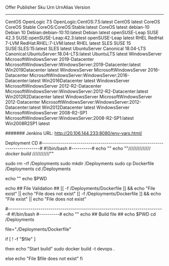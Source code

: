 Offer          Publisher               Sku                 Urn                                                             UrnAlias             Version
-------------  ----------------------  ------------------  --------------------------------------------------------------  -------------------  ---------
CentOS         OpenLogic               7.5                 OpenLogic:CentOS:7.5:latest                                     CentOS               latest
CoreOS         CoreOS                  Stable              CoreOS:CoreOS:Stable:latest                                     CoreOS               latest
debian-10      Debian                  10                  Debian:debian-10:10:latest                                      Debian               latest
openSUSE-Leap  SUSE                    42.3                SUSE:openSUSE-Leap:42.3:latest                                  openSUSE-Leap        latest
RHEL           RedHat                  7-LVM               RedHat:RHEL:7-LVM:latest                                        RHEL                 latest
SLES           SUSE                    15                  SUSE:SLES:15:latest                                             SLES                 latest
UbuntuServer   Canonical               18.04-LTS           Canonical:UbuntuServer:18.04-LTS:latest                         UbuntuLTS            latest
WindowsServer  MicrosoftWindowsServer  2019-Datacenter     MicrosoftWindowsServer:WindowsServer:2019-Datacenter:latest     Win2019Datacenter    latest
WindowsServer  MicrosoftWindowsServer  2016-Datacenter     MicrosoftWindowsServer:WindowsServer:2016-Datacenter:latest     Win2016Datacenter    latest
WindowsServer  MicrosoftWindowsServer  2012-R2-Datacenter  MicrosoftWindowsServer:WindowsServer:2012-R2-Datacenter:latest  Win2012R2Datacenter  latest
WindowsServer  MicrosoftWindowsServer  2012-Datacenter     MicrosoftWindowsServer:WindowsServer:2012-Datacenter:latest     Win2012Datacenter    latest
WindowsServer  MicrosoftWindowsServer  2008-R2-SP1         MicrosoftWindowsServer:WindowsServer:2008-R2-SP1:latest         Win2008R2SP1         latest



####### Jenkins URL:
http://20.106.144.233:8080/env-vars.html/

Deployment CD
#-----------------------------------------------------------------------------#
#!/bin/bash
#----------#
echo ""
echo ""////////////// *docker build* ///////////""

 sudo rm -rf /Deployments
 sudo mkdir /Deployments
 sudo cp Dockerfile /Deployments
      cd /Deployments

echo ""
echo $PWD

echo ## File Validation ##
 [[ -f /Deployments/Dockerfile ]] && echo "File exist" || echo "File does not exist"
 [[ -f /Deployments/Dockerfile ]] && echo "File exist" || echo "File does not exist"

#-----------------------------------------------------------------------------#
#!/bin/bash
#----------#
echo ""
echo ## Build file ## 
echo $PWD
cd /Deployments

 file="./Deployments/Dockerfile"

if [ ! -f "$file" ]

then
    echo "Start build"
    sudo docker build -t devops .

else
   echo "File $file does not exist"
fi